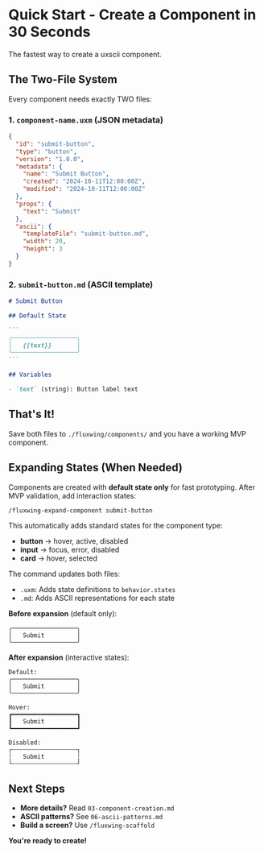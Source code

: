 # Quick Start - Create a Component in 30 Seconds

The fastest way to create a uxscii component.

## The Two-File System

Every component needs exactly TWO files:

### 1. `component-name.uxm` (JSON metadata)
```json
{
  "id": "submit-button",
  "type": "button",
  "version": "1.0.0",
  "metadata": {
    "name": "Submit Button",
    "created": "2024-10-11T12:00:00Z",
    "modified": "2024-10-11T12:00:00Z"
  },
  "props": {
    "text": "Submit"
  },
  "ascii": {
    "templateFile": "submit-button.md",
    "width": 20,
    "height": 3
  }
}
```

### 2. `submit-button.md` (ASCII template)
````markdown
# Submit Button

## Default State

```
╭──────────────────╮
│   {{text}}       │
╰──────────────────╯
```

## Variables

- `text` (string): Button label text
````

## That's It!

Save both files to `./fluxwing/components/` and you have a working MVP component.

## Expanding States (When Needed)

Components are created with **default state only** for fast prototyping. After MVP validation, add interaction states:

```bash
/fluxwing-expand-component submit-button
```

This automatically adds standard states for the component type:
- **button** → hover, active, disabled
- **input** → focus, error, disabled
- **card** → hover, selected

The command updates both files:
- `.uxm`: Adds state definitions to `behavior.states`
- `.md`: Adds ASCII representations for each state

**Before expansion** (default only):
```
╭──────────────────╮
│   Submit         │
╰──────────────────╯
```

**After expansion** (interactive states):
```
Default:
╭──────────────────╮
│   Submit         │
╰──────────────────╯

Hover:
┏━━━━━━━━━━━━━━━━━━┓
┃   Submit         ┃
┗━━━━━━━━━━━━━━━━━━┛

Disabled:
┌┄┄┄┄┄┄┄┄┄┄┄┄┄┄┄┄┄┄┐
┆   Submit         ┆
└┄┄┄┄┄┄┄┄┄┄┄┄┄┄┄┄┄┄┘
```

## Next Steps

- **More details?** Read `03-component-creation.md`
- **ASCII patterns?** See `06-ascii-patterns.md`
- **Build a screen?** Use `/fluxwing-scaffold`

**You're ready to create!**
